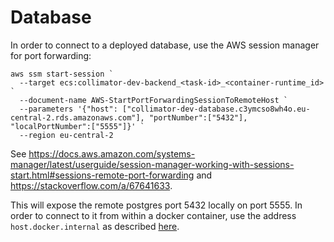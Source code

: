 # Database

In order to connect to a deployed database, use the AWS session manager for port forwarding:
```pwsh
aws ssm start-session `
  --target ecs:collimator-dev-backend_<task-id>_<container-runtime_id> `
  --document-name AWS-StartPortForwardingSessionToRemoteHost `
  --parameters '{"host": ["collimator-dev-database.c3ymcso8wh4o.eu-central-2.rds.amazonaws.com"], "portNumber":["5432"], "localPortNumber":["5555"]}' `
  --region eu-central-2

```

See https://docs.aws.amazon.com/systems-manager/latest/userguide/session-manager-working-with-sessions-start.html#sessions-remote-port-forwarding and https://stackoverflow.com/a/67641633.

This will expose the remote postgres port 5432 locally on port 5555.
In order to connect to it from within a docker container, use the address `host.docker.internal` as described [here](https://docs.docker.com/desktop/features/networking/#i-want-to-connect-from-a-container-to-a-service-on-the-host).
